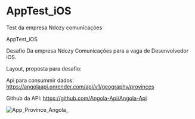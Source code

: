 # AppTest_iOS
Test da empresa Ndozy comunicações 


AppTest_iOS

Desafio Da empresa Ndozy Comunicações para a vaga de Desenvolvedor iOS.

Layout, proposta para desafio:

Api para consummir dados: https://angolaapi.onrender.com/api/v1/geography/provinces

Github da API: https://github.com/Angola-Api/Angola-Api


![App_Province_Angola_](https://github.com/MarSYs1/AppTest_iOS/assets/48380842/92b26c93-5c76-4a4e-a4af-9b9cffcdb860)



